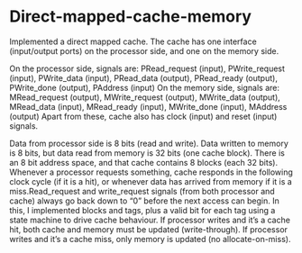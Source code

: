 # Direct-mapped-cache-memory

Implemented a direct mapped cache. The cache has one interface (input/output ports) on the processor side, and one on the memory side.

On the processor side, signals are: PRead_request (input), PWrite_request (input), PWrite_data (input), PRead_data (output), PRead_ready (output), PWrite_done (output), PAddress (input)
On the memory side, signals are: MRead_request (output), MWrite_request (output), MWrite_data (output), MRead_data (input), MRead_ready (input), MWrite_done (input), MAddress (output)
Apart from these, cache also has clock (input) and reset (input) signals.

Data from processor side is 8 bits (read and write). Data written to memory is 8 bits, but data read from memory is 32 bits (one cache block). There is an 8 bit address space, and that cache contains 8 blocks (each 32 bits). Whenever a processor requests something, cache responds in the following clock cycle (if it is a hit), or whenever data has arrived from memory if it is a miss.Read_request and write_request signals (from both processor and cache) always go back down to “0” before the next access can begin. In this, I implemented blocks and tags, plus a valid bit for each tag using a state machine to drive cache behaviour. If processor writes and it’s a cache hit, both cache and memory must be updated (write-through). If processor writes and it’s a cache miss, only memory is updated (no allocate-on-miss).
